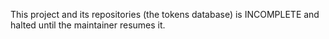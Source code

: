 This project and its repositories (the tokens database) is INCOMPLETE and halted until the maintainer resumes it.
